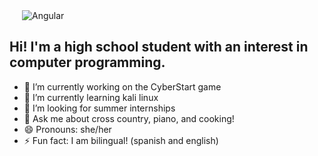 <img align="left" src="img/Code review-amico.png" title="Angular" hspace="20"/>
<br/>

## Hi! I'm a high school student with an interest in computer programming.
- 🔭 I’m currently working on the CyberStart game
- 🌱 I’m currently learning kali linux
- 🤔 I’m looking for summer internships
- 💬 Ask me about cross country, piano, and cooking!
- 😄 Pronouns: she/her
- ⚡ Fun fact: I am bilingual! (spanish and english)


